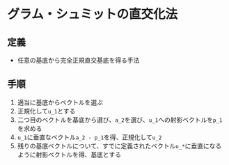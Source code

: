 # グラム・シュミットの直交化法

## 定義
- 任意の基底から完全正規直交基底を得る手法

## 手順
1. 適当に基底からベクトルを選ぶ
2. 正規化して`u_1`とする
3. 二つ目のベクトルを基底から選び、`a_2`を選び、`u_1`への射影ベクトルを`p_1`を求める
4. `u_1`に垂直なベクトル`a_2 - p_1`を得、正規化して`u_2`
5. 残りの基底ベクトルについて、すでに定義されたベクトル`u_*`に垂直になるように射影ベクトルを得、基底とする

